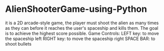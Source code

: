 # AlienShooterGame-using-Python
it is a 2D arcade-style game, the player must shoot the alien as many times as they can before it reaches the user's spaceship and kills them. The goal is to achieve the highest score possible.
Game Controls:
LEFT key: to move the spaceship left
RIGHT key: to move the spaceship right
SPACE BAR: to shoot bullets
